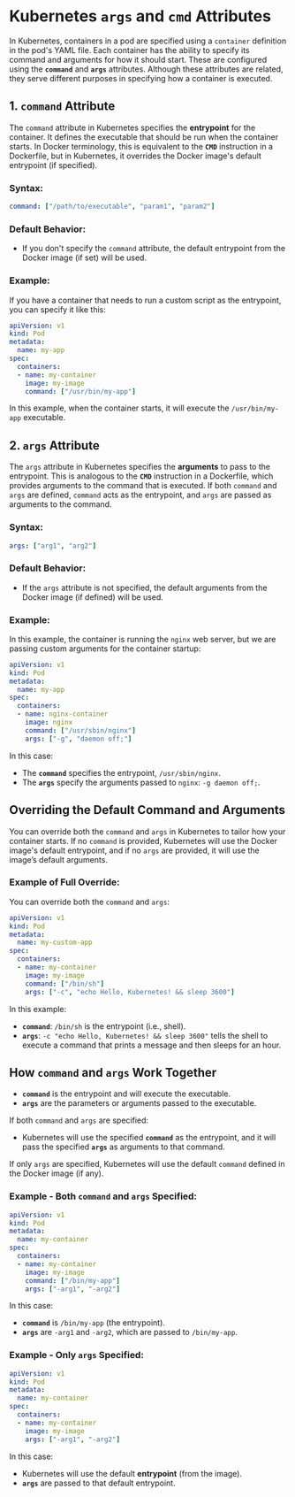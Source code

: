 
# Kubernetes `args` and `cmd` Attributes

In Kubernetes, containers in a pod are specified using a `container` definition in the pod's YAML file. Each container has the ability to specify its command and arguments for how it should start. These are configured using the **`command`** and **`args`** attributes. Although these attributes are related, they serve different purposes in specifying how a container is executed.

## 1. `command` Attribute

The `command` attribute in Kubernetes specifies the **entrypoint** for the container. It defines the executable that should be run when the container starts. In Docker terminology, this is equivalent to the **`CMD`** instruction in a Dockerfile, but in Kubernetes, it overrides the Docker image's default entrypoint (if specified).

### Syntax:
```yaml
command: ["/path/to/executable", "param1", "param2"]
```

### Default Behavior:
- If you don't specify the `command` attribute, the default entrypoint from the Docker image (if set) will be used.

### Example:
If you have a container that needs to run a custom script as the entrypoint, you can specify it like this:

```yaml
apiVersion: v1
kind: Pod
metadata:
  name: my-app
spec:
  containers:
  - name: my-container
    image: my-image
    command: ["/usr/bin/my-app"]
```

In this example, when the container starts, it will execute the `/usr/bin/my-app` executable.

## 2. `args` Attribute

The `args` attribute in Kubernetes specifies the **arguments** to pass to the entrypoint. This is analogous to the **`CMD`** instruction in a Dockerfile, which provides arguments to the command that is executed. If both `command` and `args` are defined, `command` acts as the entrypoint, and `args` are passed as arguments to the command.

### Syntax:
```yaml
args: ["arg1", "arg2"]
```

### Default Behavior:
- If the `args` attribute is not specified, the default arguments from the Docker image (if defined) will be used.

### Example:
In this example, the container is running the `nginx` web server, but we are passing custom arguments for the container startup:

```yaml
apiVersion: v1
kind: Pod
metadata:
  name: my-app
spec:
  containers:
  - name: nginx-container
    image: nginx
    command: ["/usr/sbin/nginx"]
    args: ["-g", "daemon off;"]
```

In this case:
- The **`command`** specifies the entrypoint, `/usr/sbin/nginx`.
- The **`args`** specify the arguments passed to `nginx`: `-g daemon off;`.

## Overriding the Default Command and Arguments

You can override both the `command` and `args` in Kubernetes to tailor how your container starts. If no `command` is provided, Kubernetes will use the Docker image's default entrypoint, and if no `args` are provided, it will use the image’s default arguments.

### Example of Full Override:
You can override both the `command` and `args`:

```yaml
apiVersion: v1
kind: Pod
metadata:
  name: my-custom-app
spec:
  containers:
  - name: my-container
    image: my-image
    command: ["/bin/sh"]
    args: ["-c", "echo Hello, Kubernetes! && sleep 3600"]
```

In this example:
- **`command`**: `/bin/sh` is the entrypoint (i.e., shell).
- **`args`**: `-c "echo Hello, Kubernetes! && sleep 3600"` tells the shell to execute a command that prints a message and then sleeps for an hour.

## How `command` and `args` Work Together

- **`command`** is the entrypoint and will execute the executable.
- **`args`** are the parameters or arguments passed to the executable.
  
If both `command` and `args` are specified:
- Kubernetes will use the specified **`command`** as the entrypoint, and it will pass the specified **`args`** as arguments to that command.
  
If only `args` are specified, Kubernetes will use the default `command` defined in the Docker image (if any).

### Example - Both `command` and `args` Specified:

```yaml
apiVersion: v1
kind: Pod
metadata:
  name: my-container
spec:
  containers:
  - name: my-container
    image: my-image
    command: ["/bin/my-app"]
    args: ["-arg1", "-arg2"]
```

In this case:
- **`command`** is `/bin/my-app` (the entrypoint).
- **`args`** are `-arg1` and `-arg2`, which are passed to `/bin/my-app`.

### Example - Only `args` Specified:

```yaml
apiVersion: v1
kind: Pod
metadata:
  name: my-container
spec:
  containers:
  - name: my-container
    image: my-image
    args: ["-arg1", "-arg2"]
```

In this case:
- Kubernetes will use the default **entrypoint** (from the image).
- **`args`** are passed to that default entrypoint.
